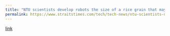 ```yaml
---
title: "NTU scientists develop robots the size of a rice grain that may help in surgery in future"
permalink: https://www.straitstimes.com/tech/tech-news/ntu-scientists-develop-robots-the-size-of-a-rice-grain-that-may-help-in-surgery
---
```

[link](https://www.straitstimes.com/tech/tech-news/ntu-scientists-develop-robots-the-size-of-a-rice-grain-that-may-help-in-surgery)